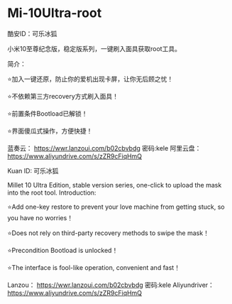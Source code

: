 # Mi-10Ultra-root

酷安ID：可乐冰狐

小米10至尊纪念版，稳定版系列，一键刷入面具获取root工具。

简介：

⭐️加入一键还原，防止你的爱机出现卡屏，让你无后顾之忧！

⭐️不依赖第三方recovery方式刷入面具！

⭐️前置条件Bootload已解锁！

⭐️界面傻瓜式操作，方便快捷！

蓝奏云：    https://wwr.lanzoui.com/b02cbvbdg  密码:kele
阿里云盘：  https://www.aliyundrive.com/s/zZR9cFiqHmQ





Kuan ID: 可乐冰狐

Millet 10 Ultra Edition, stable version series, one-click to upload the mask into the root tool.
Introduction:

⭐️Add one-key restore to prevent your love machine from getting stuck, so you have no worries！

⭐️Does not rely on third-party recovery methods to swipe the mask！

⭐️Precondition Bootload is unlocked！

⭐️The interface is fool-like operation, convenient and fast！



Lanzou：    https://wwr.lanzoui.com/b02cbvbdg  密码:kele
Aliyundriver：  https://www.aliyundrive.com/s/zZR9cFiqHmQ
